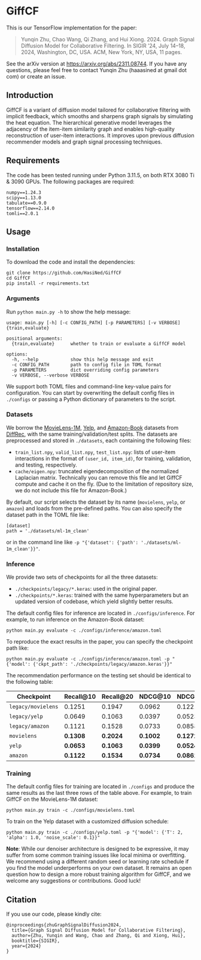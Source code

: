 # GiffCF

This is our TensorFlow implementation for the paper:

> Yunqin Zhu, Chao Wang, Qi Zhang, and Hui Xiong. 2024. Graph Signal Diffusion Model for Collaborative Filtering. In SIGIR ’24, July 14–18, 2024, Washington, DC, USA. ACM, New York, NY, USA, 11 pages.

See the arXiv version at https://arxiv.org/abs/2311.08744. If you have any questions, please feel free to contact Yunqin Zhu (haaasined at gmail dot com) or create an issue.

## Introduction

GiffCF is a variant of diffusion model tailored for collaborative filtering with implicit feedback, which smooths and sharpens graph signals by simulating the heat equation. The hierarchical generative model leverages the adjacency of the item-item similarity graph and enables high-quality reconstruction of user-item interactions. It improves upon previous diffusion recommender models and graph signal processing techniques.

## Requirements

The code has been tested running under Python 3.11.5, on both RTX 3080 Ti & 3090 GPUs. The following packages are required:

```
numpy==1.24.3
scipy==1.13.0
tabulate==0.9.0
tensorflow==2.14.0
tomli==2.0.1
```

## Usage

### Installation

To download the code and install the dependencies:

```
git clone https://github.com/HasiNed/GiffCF
cd GiffCF
pip install -r requirements.txt
```

### Arguments

Run `python main.py -h` to show the help message:

```
usage: main.py [-h] [-c CONFIG_PATH] [-p PARAMETERS] [-v VERBOSE] {train,evaluate}

positional arguments:
  {train,evaluate}      whether to train or evaluate a GiffCF model

options:
  -h, --help            show this help message and exit
  -c CONFIG_PATH        path to config file in TOML format
  -p PARAMETERS         dict overriding config parameters
  -v VERBOSE, --verbose VERBOSE
```

We support both TOML files and command-line key-value pairs for configuration. You can start by overwriting the default config files in `./configs` or passing a Python dictionary of parameters to the script.

### Datasets

We borrow the [MovieLens-1M](https://grouplens.org/datasets/movielens/1m/), [Yelp](https://www.yelp.com/dataset/), and [Amazon-Book](https://jmcauley.ucsd.edu/data/amazon/) datasets from [DiffRec](https://github.com/YiyanXu/DiffRec), with the same training/validation/test splits. The datasets are preprocessed and stored in `./datasets`, each containing the following files:

- `train_list.npy`, `valid_list.npy`, `test_list.npy`: lists of user-item interactions in the format of `(user_id, item_id)`, for training, validation, and testing, respectively.
- `cache/eigen.npy`: truncated eigendecomposition of the normalized Laplacian matrix. Technically you can remove this file and let GiffCF compute and cache it on the fly. (Due to the limitation of repository size, we do not include this file for Amazon-Book.)

By default, our script selects the dataset by its name (`movielens`, `yelp`, or `amazon`) and loads from the pre-defined paths. You can also specify the dataset path in the TOML file like:

```
[dataset]
path = './datasets/ml-1m_clean'
```

or in the command line like `-p "{'dataset': {'path': './datasets/ml-1m_clean'}}"`.

### Inference

We provide two sets of checkpoints for all the three datasets:

- `./checkpoints/legacy/*.keras`: used in the original paper.
- `./checkpoints/*.keras`: trained with the same hyperparameters but an updated version of codebase, which yield slightly better results.

The default config files for inference are located in `./configs/inference`. For example, to run inference on the Amazon-Book dataset:
```
python main.py evaluate -c ./configs/inference/amazon.toml
```
To reproduce the exact results in the paper, you can specify the checkpoint path like:
```
python main.py evaluate -c ./configs/inference/amazon.toml -p "{'model': {'ckpt_path': './checkpoints/legacy/amazon.keras'}}"
```

The recommendation performance on the testing set should be identical to the following table:

| Checkpoint         | Recall@10  | Recall@20  | NDCG@10    | NDCG@20    | MRR@10     | MRR@20     |
| ------------------ | ---------- | ---------- | ---------- | ---------- | ---------- | ---------- |
| `legacy/movielens` | 0.1251     | 0.1947     | 0.0962     | 0.1221     | 0.1577     | 0.1704     |
| `legacy/yelp`      | 0.0649     | 0.1063     | 0.0397     | 0.0523     | 0.0476     | 0.0527     |
| `legacy/amazon`    | 0.1121     | 0.1528     | 0.0733     | 0.0858     | 0.0795     | 0.0842     |
| `movielens`        | **0.1308** | **0.2024** | **0.1002** | **0.1272** | **0.1632** | **0.1759** |
| `yelp`             | **0.0653** | **0.1063** | **0.0399** | **0.0524** | **0.0479** | **0.0530** |
| `amazon`           | **0.1122** | **0.1534** | **0.0734** | **0.0861** | **0.0796** | **0.0844** |

### Training

The default config files for training are located in `./configs` and produce the same results as the last three rows of the table above. For example, to train GiffCF on the MovieLens-1M dataset:
```
python main.py train -c ./configs/movielens.toml
```

To train on the Yelp dataset with a customized diffusion schedule:
```
python main.py train -c ./configs/yelp.toml -p "{'model': {'T': 2, 'alpha': 1.0, 'noise_scale': 0.1}}"
```

**Note**: While our denoiser architecture is designed to be expressive, it may suffer from some common training issues like local minima or overfitting. We recommend using a different random seed or learning rate schedule if you find the model underperforms on your own dataset. It remains an open question how to design a more robust training algorithm for GiffCF, and we welcome any suggestions or contributions. Good luck!

## Citation

If you use our code, please kindly cite:

```
@inproceedings{zhuGraphSignalDiffusion2024,
  title={Graph Signal Diffusion Model for Collaborative Filtering},
  author={Zhu, Yunqin and Wang, Chao and Zhang, Qi and Xiong, Hui},
  booktitle={SIGIR},
  year={2024}
}
```
